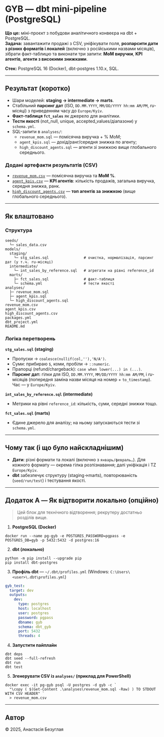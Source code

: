 # GYB — dbt mini-pipeline (PostgreSQL)

**Що це:** міні-проєкт з побудови аналітичного конвеєра на dbt + PostgreSQL.  
**Задача:** завантажити продажі з CSV, уніфікувати поля, **розпарсити дати з різних форматів і локалей** (включно з російськими назвами місяців), зібрати факт-таблицю та виконати три запити: **MoM виручки**, **KPI агентів**, **агенти з високими знижками**.

**Стек:** PostgreSQL 16 (Docker), dbt-postgres 1.10.x, SQL.

---

## Результат (коротко)

- Шари моделей: **staging → intermediate → marts**.  
- Стабільний **парсинг дат** (ISO, `DD.MM.YYYY`, `MM/DD/YYYY hh:mm AM/PM`, *ru*-місяці) з приведенням часу до `Europe/Kyiv`.  
- **Факт-таблиця `fct_sales`** як джерело для аналітики.  
- **Тести якості** (not_null, unique, accepted_values/діапазони) у `schema.yml`.  
- SQL-запити в `analyses/`:
  - `revenue_mom.sql` — помісячна виручка + % MoM;
  - `agent_kpis.sql` — дохід/ранг/середня знижка по агенту;
  - `high_discount_agents.sql` — агенти зі знижкою вище глобального середнього.

### Додані артефакти результатів (CSV)

- [`revenue_mom.csv`](./revenue_mom.csv) — помісячна виручка та **MoM %**.  
- [`agent_kpis.csv`](./agent_kpis.csv) — **KPI агентів**: кількість продажів, загальна виручка, середня знижка, ранк.  
- [`high_discount_agents.csv`](./high_discount_agents.csv) — **топ агентів за знижкою** (вище глобального середнього).

---

## Як влаштовано

### Структура
```
seeds/
  └─ sales_data.csv
models/
  staging/
    └─ stg_sales.sql                # очистка, нормалізація, парсинг дат (у т.ч. ru-місяці)
  intermediate/
    └─ int_sales_by_reference.sql   # агрегати на рівні reference_id
  marts/
    ├─ fct_sales.sql                # факт-таблиця
    └─ schema.yml                   # тести якості
analyses/
  ├─ revenue_mom.sql
  ├─ agent_kpis.sql
  └─ high_discount_agents.sql
revenue_mom.csv
agent_kpis.csv
high_discount_agents.csv
packages.yml
dbt_project.yml
README.md
```

### Логіка перетворень

**`stg_sales.sql` (staging)**  
- Пропуски → `coalesce(nullif(col,''),'N/A')`.  
- Суми: прибираю `$`, коми, пробіли → `::numeric`.  
- Прапорці (refund/chargeback): `case when lower(...) in (...)`.  
- **Парсинг дат:** гілки для ISO, `DD.MM.YYYY`, `MM/DD/YYYY hh:mm AM/PM`, і *ru*-місяців (попередня заміна назви місяця на номер + `to_timestamp`). Час — у `Europe/Kyiv`.

**`int_sales_by_reference.sql` (intermediate)**  
- Метрики на рівні `reference_id`: кількість, суми, середні знижки тощо.

**`fct_sales.sql` (marts)**  
- Єдине джерело для аналізу; на ньому запускаються тести зі `schema.yml`.

---

## Чому так (і що було найскладнішим)

- **Дати**: різні формати та локалі (включно з `январь/февраль…`). Для кожного формату — окрема гілка розпізнавання; далі уніфікація і TZ `Europe/Kyiv`.  
- **dbt** забезпечує структуру (staging→marts), повторюваність (`seed/run/test`) і тестування якості.

---

## Додаток A — Як відтворити локально (опційно)

> Цей блок для технічного відтворення; рекрутеру достатньо розділів вище.

1. **PostgreSQL (Docker)**
```
docker run --name pg-gyb -e POSTGRES_PASSWORD=pgpass -e POSTGRES_DB=gyb -p 5432:5432 -d postgres:16
```

2. **dbt (локально)**
```
python -m pip install --upgrade pip
pip install dbt-postgres
```

3. **Профіль dbt** — `~/.dbt/profiles.yml` (Windows: `C:\Users\<user>\.dbt\profiles.yml`)
```yaml
gyb_test:
  target: dev
  outputs:
    dev:
      type: postgres
      host: localhost
      user: postgres
      password: pgpass
      dbname: gyb
      schema: dbt_gyb
      port: 5432
      threads: 4
```

4. **Запустити пайплайн**
```
dbt deps
dbt seed --full-refresh
dbt run
dbt test
```

5. **Згенерувати CSV із `analyses/` (приклад для PowerShell)**
```
docker exec -it pg-gyb psql -U postgres -d gyb -c `
  "\copy ( $(Get-Content .\analyses\revenue_mom.sql -Raw) ) TO STDOUT WITH CSV HEADER" `
  > revenue_mom.csv
```

---

## Автор

© 2025, Анастасія Безуглая

